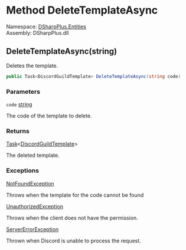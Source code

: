 # Method DeleteTemplateAsync

Namespace: [DSharpPlus.Entities](DSharpPlus.Entities.md)  
Assembly: DSharpPlus.dll

## <a id="DSharpPlus_Entities_DiscordGuild_DeleteTemplateAsync_System_String_"></a>DeleteTemplateAsync\(string\)

Deletes the template.

```csharp
public Task<DiscordGuildTemplate> DeleteTemplateAsync(string code)
```

### Parameters

`code` [string](https://learn.microsoft.com/dotnet/api/system.string)

The code of the template to delete.

### Returns

[Task](https://learn.microsoft.com/dotnet/api/system.threading.tasks.task\-1)<[DiscordGuildTemplate](DSharpPlus.Entities.DiscordGuildTemplate.md)\>

The deleted template.

### Exceptions

[NotFoundException](DSharpPlus.Exceptions.NotFoundException.md)

Throws when the template for the code cannot be found

[UnauthorizedException](DSharpPlus.Exceptions.UnauthorizedException.md)

Throws when the client does not have the <xref href="DSharpPlus.Permissions.ManageGuild" data-throw-if-not-resolved="false"></xref> permission.

[ServerErrorException](DSharpPlus.Exceptions.ServerErrorException.md)

Thrown when Discord is unable to process the request.

